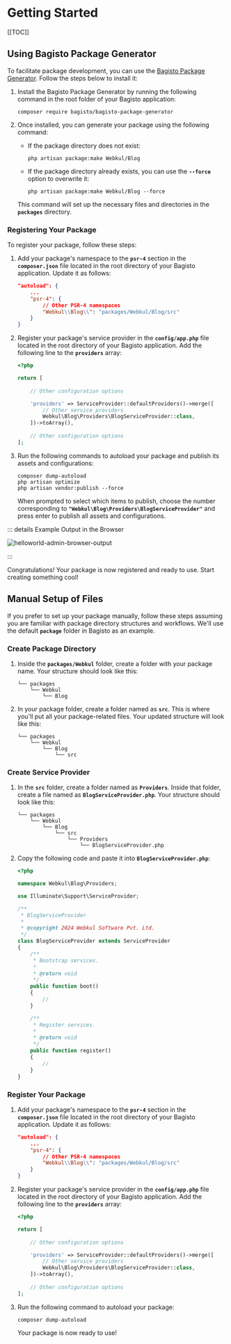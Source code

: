 # Getting Started

[[TOC]]

## Using Bagisto Package Generator

To facilitate package development, you can use the [Bagisto Package Generator](https://github.com/bagisto/bagisto-package-generator). Follow the steps below to install it:

1. Install the Bagisto Package Generator by running the following command in the root folder of your Bagisto application:

   ```shell
   composer require bagisto/bagisto-package-generator
   ```

2. Once installed, you can generate your package using the following command:

   - If the package directory does not exist:

     ```shell
     php artisan package:make Webkul/Blog
     ```

   - If the package directory already exists, you can use the **`--force`** option to overwrite it:

     ```shell
     php artisan package:make Webkul/Blog --force
     ```

   This command will set up the necessary files and directories in the **`packages`** directory.

### Registering Your Package

To register your package, follow these steps:

1. Add your package's namespace to the **`psr-4`** section in the **`composer.json`** file located in the root directory of your Bagisto application. Update it as follows:

   ```json
   "autoload": {
       ...
       "psr-4": {
           // Other PSR-4 namespaces
           "Webkul\\Blog\\": "packages/Webkul/Blog/src"
       }
   }
   ```

2. Register your package's service provider in the **`config/app.php`** file located in the root directory of your Bagisto application. Add the following line to the **`providers`** array:

    ```php
    <?php

    return [
        
        // Other configuration options

        'providers' => ServiceProvider::defaultProviders()->merge([
            // Other service providers
            Webkul\Blog\Providers\BlogServiceProvider::class,
        ])->toArray(),
        
        // Other configuration options
    ];
    ```

3. Run the following commands to autoload your package and publish its assets and configurations:

   ```shell
   composer dump-autoload
   php artisan optimize
   php artisan vendor:publish --force
   ```

   When prompted to select which items to publish, choose the number corresponding to **`"Webkul\Blog\Providers\BlogServiceProvider"`** and press enter to publish all assets and configurations.

::: details Example Output in the Browser

![helloworld-admin-browser-output](../../assets/1.5.x/images/package-development/blog-package-output.png)

:::

Congratulations! Your package is now registered and ready to use. Start creating something cool!

## Manual Setup of Files

If you prefer to set up your package manually, follow these steps assuming you are familiar with package directory structures and workflows. We'll use the default **`package`** folder in Bagisto as an example.

### Create Package Directory

1. Inside the **`packages/Webkul`** folder, create a folder with your package name. Your structure should look like this:

   ```
   └── packages
       └── Webkul
           └── Blog
   ```

2. In your package folder, create a folder named as **`src`**. This is where you'll put all your package-related files. Your updated structure will look like this:

   ```
   └── packages
       └── Webkul
           └── Blog
               └── src
   ```

### Create Service Provider

1. In the **`src`** folder, create a folder named as **`Providers`**. Inside that folder, create a file named as **`BlogServiceProvider.php`**. Your structure should look like this:

   ```
   └── packages
       └── Webkul
           └── Blog
               └── src
                   └── Providers
                       └── BlogServiceProvider.php
   ```

2. Copy the following code and paste it into **`BlogServiceProvider.php`**:

   ```php
   <?php

   namespace Webkul\Blog\Providers;

   use Illuminate\Support\ServiceProvider;

   /**
    * BlogServiceProvider
    *
    * @copyright 2024 Webkul Software Pvt. Ltd.
    */
   class BlogServiceProvider extends ServiceProvider
   {
       /**
        * Bootstrap services.
        *
        * @return void
        */
       public function boot()
       {
           //
       }

       /**
        * Register services.
        *
        * @return void
        */
       public function register()
       {
           //
       }
   }
   ```

### Register Your Package

1. Add your package's namespace to the **`psr-4`** section in the **`composer.json`** file located in the root directory of your Bagisto application. Update it as follows:

   ```json
   "autoload": {
       ...
       "psr-4": {
           // Other PSR-4 namespaces
           "Webkul\\Blog\\": "packages/Webkul/Blog/src"
       }
   }
   ```

2. Register your package's service provider in the **`config/app.php`** file located in the root directory of your Bagisto application. Add the following line to the **`providers`** array:

    ```php
    <?php

    return [
        
        // Other configuration options

        'providers' => ServiceProvider::defaultProviders()->merge([
            // Other service providers
            Webkul\Blog\Providers\BlogServiceProvider::class,
        ])->toArray(),
        
        // Other configuration options
    ];
    ```

3. Run the following command to autoload your package:

   ```shell
   composer dump-autoload
   ```

   Your package is now ready to use!